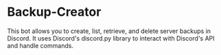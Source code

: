 # Backup-Creator
This bot allows you to create, list, retrieve, and delete server backups in Discord. It uses Discord's discord.py library to interact with Discord's API and handle commands.

